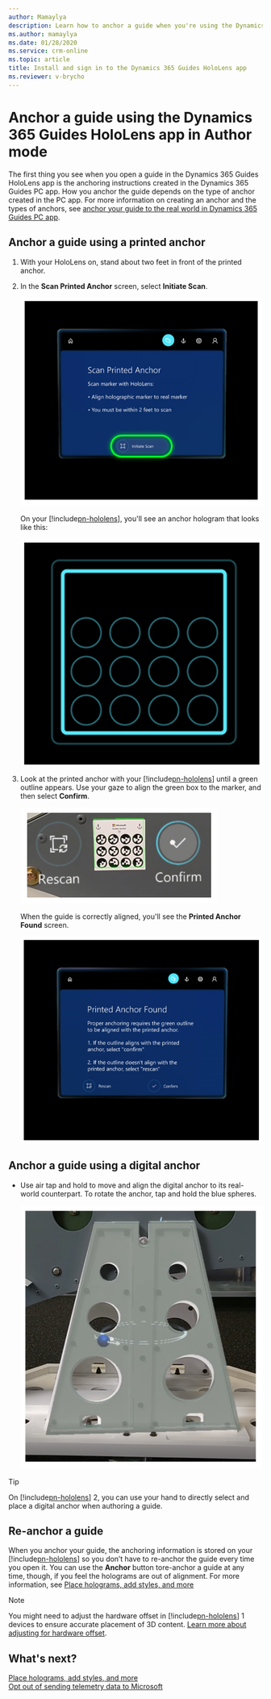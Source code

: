 ```yaml
---
author: Mamaylya
description: Learn how to anchor a guide when you're using the Dynamics 365 Guides HoloLens app in Author mode
ms.author: mamaylya
ms.date: 01/28/2020
ms.service: crm-online
ms.topic: article
title: Install and sign in to the Dynamics 365 Guides HoloLens app
ms.reviewer: v-brycho
---
```


# Anchor a guide using the Dynamics 365 Guides HoloLens app in Author mode

The first thing you see when you open a guide in the Dynamics 365 Guides HoloLens app is the anchoring instructions created in the Dynamics 365 Guides PC app. How you anchor the guide depends on the type of anchor created in the PC app. For more information on creating an anchor and the types of anchors, see [anchor your guide to the real world in Dynamics 365 Guides PC app](anchor.md).

## Anchor a guide using a printed anchor

1. With your HoloLens on, stand about two feet in front of the printed anchor.

2. In the **Scan Printed Anchor** screen, select **Initiate Scan**.

   ![Scan Printed Anchor screen with Initiate Scan button](media/scan-printed-anchor.png "Scan Printed Anchor screen with Initiate Scan button")

   On your [!include[pn-hololens](../includes/pn-hololens.md)], you'll see an anchor hologram that looks like this:

   ![Holographic marker image](media/scanning.PNG "Holographic marker image")
   
3. Look at the printed anchor with your [!include[pn-hololens](../includes/pn-hololens.md)] until a green outline appears. Use your gaze to align the green box to the marker, and then select **Confirm**.

   ![Align marker](media/align-marker.PNG "Align marker")

   When the guide is correctly aligned, you'll see the **Printed Anchor Found** screen. 
   
   ![Marker found holograph](media/printed-anchor-found.png "Marker found holograph")
   
## Anchor a guide using a digital anchor

- Use air tap and hold to move and align the digital anchor to its real-world counterpart. To rotate the anchor, tap and hold the blue spheres.

   ![Rotate digital anchor](media/rotate-digital-anchor.PNG "Rotate digital anchor")
   
>[!TIP]
   >On [!include[pn-hololens](../includes/pn-hololens.md)] 2, you can use your hand to directly select and place a digital anchor when authoring a guide.     

## Re-anchor a guide

When you anchor your guide, the anchoring information is stored on your [!include[pn-hololens](../includes/pn-hololens.md)] so you don’t have to re-anchor the guide every time you open it. You can use the **Anchor** button tore-anchor a guide at any time, though, if you feel the holograms are out of alignment. For more information, see [Place holograms, add styles, and more](hololens-app-orientation.md)

> [!NOTE]
> You might need to adjust the hardware offset in [!include[pn-hololens](../includes/pn-hololens.md)] 1 devices to ensure accurate placement of 3D content. [Learn more about adjusting for hardware offset](https://docs.microsoft.com/dynamics365/mixed-reality/guides/known-issues#uploading-new-3d-models-with-names-matching-any-of-the-pre-packaged-models-in-the-3d-toolkit-will-overwrite-the-files-in-the-3d-toolkit).

## What's next?

[Place holograms, add styles, and more](hololens-app-orientation.md)<br>
[Opt out of sending telemetry data to Microsoft](hololens-app-data-opt-out.md)
